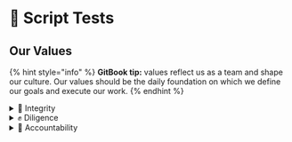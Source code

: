 # 💖 Script Tests

## Our Values

{% hint style="info" %}
**GitBook tip:** values reflect us as a team and shape our culture. Our values should be the daily foundation on which we define our goals and execute our work.
{% endhint %}

<details>

<summary>🚀 Integrity</summary>



</details>

<details>

<summary>✊ Diligence</summary>



</details>

<details>

<summary>💪 Accountability</summary>



</details>
